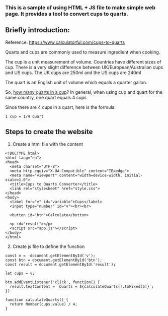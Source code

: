 ### This is a sample of using HTML + JS file to make simple web page. It provides a tool to convert cups to quarts.

## Briefly introduction: 
Reference: https://www.calculatorful.com/cups-to-quarts

Quarts and cups are commonly used to measure ingredient when cooking.

The cup is a unit measurement of volume. Countries have different sizes of cup. There is a very slight difference between UK/European/Australian cups and US cups. The UK cups are 250ml and the US cups are 240ml 

The quart is an English unit of volume which equals a quarter gallon. 

So, [how many quarts in a cup](https://www.calculatorful.com/cups-to-quarts)? In general, when using cup and quart for the same country, one quart equals 4 cups

Since there are 4 cups in a quart, here is the formula:
```
1 cup = 1/4 quart
```
## Steps to create the website
1. Create a html file with the content
```
<!DOCTYPE html>
<html lang="en">
<head>
  <meta charset="UTF-8">
  <meta http-equiv="X-UA-Compatible" content="IE=edge">
  <meta name="viewport" content="width=device-width, initial-scale=1.0">
  <title>Cups to Quarts Converter</title>
  <link rel="stylesheet" href="style.css">
</head>
<body>
  <label for="v" id="variable">Cups</label>
  <input type="number" id="v"><br><br>

  <button id="btn">Calculate</button>

  <p id="result"></p>
  <script src="app.js"></script>
</body>
</html>
```
2. Create js file to define the function
```
const v =  document.getElementById('v');
const btn = document.getElementById('btn');
const result = document.getElementById('result');

let cups = v; 

btn.addEventListener('click', function() {
  result.textContent = `Quarts = ${calculateQuarts().toFixed(5)}`;
})

function calculateQuarts() {
  return Number(cups.value) / 4;
}
```